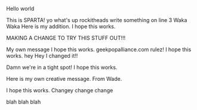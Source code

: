 Hello world

This is SPARTA!
yo what's up rockitheads
write something on line 3
Waka Waka
Here is my addition.
I hope this works.


MAKING A CHANGE TO TRY THIS STUFF OUT!!! 

My own message
I hope this works.
geekpopalliance.com rulez!
I hope this works.
hey
Hey I changed it!!

Damn we're in a tight spot!
I hope this works.

Here is my own creative message. From Wade.

I hope this works.
Changey change change



blah blah blah
